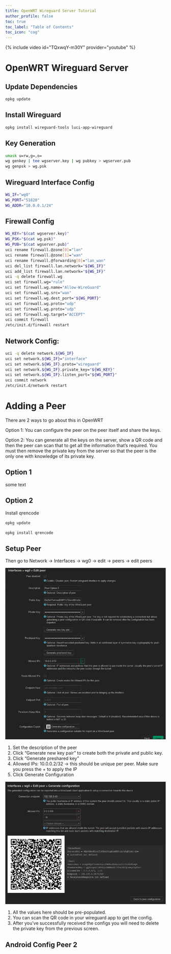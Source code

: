 ```yaml
---
title: OpenWRT Wireguard Server Tutorial
author_profile: false
toc: true
toc_label: "Table of Contents"
toc_icon: "cog"
---
```


{% include video id="TQxwqY-m30Y" provider="youtube" %}

# OpenWRT Wireguard Server
## Update Dependencies
```bash
opkg update
```

## Install Wireguard
```bash
opkg install wireguard-tools luci-app-wireguard
```
## Key Generation
```bash
umask u=rw,g=,o=
wg genkey | tee wgserver.key | wg pubkey > wgserver.pub 
wg genpsk > wg.psk
```

## Wireguard Interface Config
```bash
WG_IF="wg0"
WG_PORT="51820"
WG_ADDR="10.0.0.1/24"
```

## Firewall Config
```bash
WG_KEY="$(cat wgserver.key)"
WG_PSK="$(cat wg.psk)"
WG_PUB="$(cat wgserver.pub)"
uci rename firewall.@zone[0]="lan"
uci rename firewall.@zone[1]="wan"
uci rename firewall.@forwarding[0]="lan_wan"
uci del_list firewall.lan.network="${WG_IF}"
uci add_list firewall.lan.network="${WG_IF}"
uci -q delete firewall.wg
uci set firewall.wg="rule"
uci set firewall.wg.name="Allow-WireGuard"
uci set firewall.wg.src="wan"
uci set firewall.wg.dest_port="${WG_PORT}"
uci set firewall.wg.proto="udp"
uci set firewall.wg.proto="udp"
uci set firewall.wg.target="ACCEPT"
uci commit firewall
/etc/init.d/firewall restart
```

## Network Config:
```bash
uci -q delete network.${WG_IF}
uci set network.${WG_IF}="interface"
uci set network.${WG_IF}.proto="wireguard"
uci set network.${WG_IF}.private_key="${WG_KEY}"
uci set network.${WG_IF}.listen_port="${WG_PORT}"
uci commit network
/etc/init.d/network restart
```


# Adding a Peer
There are 2 ways to go about this in OpenWRT

Option 1: You can configure the peer on the peer itself and share the keys.

Option 2: You can generate all the keys on the server, show a QR code and then the peer can scan that to get all the information that’s required. You must then remove the private key from the server so that the peer is the only one with knowledge of its private key.


## Option 1
some text

## Option 2

Install qrencode
```bash
opkg update
```
```bash
opkg install qrencode
```

## Setup Peer
Then go to Network -> Interfaces -> wg0 -> edit -> peers -> edit peers

![Option 2 Peer](/assets/images/option2-peer.PNG)
1. Set the description of the peer
2. Click “Generate new key pair” to create both the private and public key.
3. Click “Generate preshared key”
4. Allowed IPs: 10.0.0.2/32 → this should be unique per peer. Make sure you press the + to apply the IP
5. Click Generate Configuration

![Option 2 QR](/assets/images/option2-qr.PNG)
1. All the values here should be pre-populated.
2. You can scan the QR code in your wireguard app to get the config.
3. After you’ve successfully received the configs you will need to delete the private key from the previous screen.

## Android Config Peer 2
